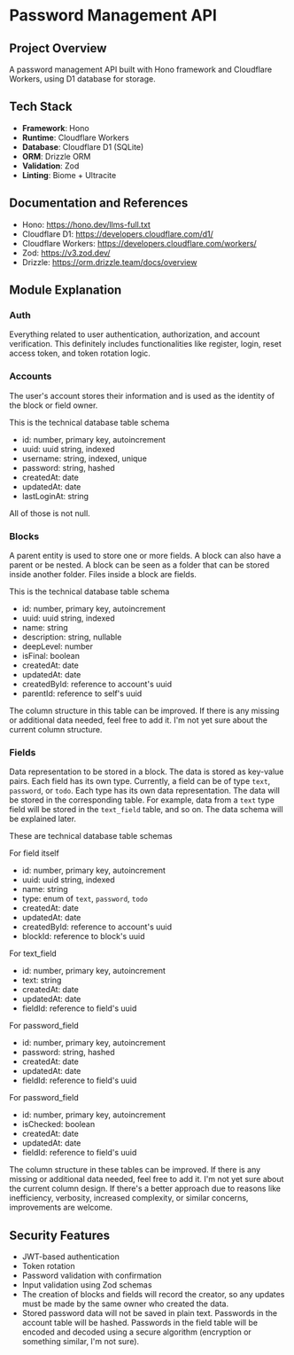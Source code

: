 # Password Management API

## Project Overview

A password management API built with Hono framework and Cloudflare Workers, using D1 database for storage.

## Tech Stack

- **Framework**: Hono
- **Runtime**: Cloudflare Workers
- **Database**: Cloudflare D1 (SQLite)
- **ORM**: Drizzle ORM
- **Validation**: Zod
- **Linting**: Biome + Ultracite

## Documentation and References

- Hono: <https://hono.dev/llms-full.txt>
- Cloudflare D1: <https://developers.cloudflare.com/d1/>
- Cloudflare Workers: <https://developers.cloudflare.com/workers/>
- Zod: <https://v3.zod.dev/>
- Drizzle: <https://orm.drizzle.team/docs/overview>

## Module Explanation

### Auth

Everything related to user authentication, authorization, and account verification. This definitely includes functionalities like register, login, reset access token, and token rotation logic.

### Accounts

The user's account stores their information and is used as the identity of the block or field owner.

This is the technical database table schema

- id: number, primary key, autoincrement
- uuid: uuid string, indexed
- username: string, indexed, unique
- password: string, hashed
- createdAt: date
- updatedAt: date
- lastLoginAt: string

All of those is not null.

### Blocks

A parent entity is used to store one or more fields. A block can also have a parent or be nested. A block can be seen as a folder that can be stored inside another folder. Files inside a block are fields.

This is the technical database table schema

- id: number, primary key, autoincrement
- uuid: uuid string, indexed
- name: string
- description: string, nullable
- deepLevel: number
- isFinal: boolean
- createdAt: date
- updatedAt: date
- createdById: reference to account's uuid
- parentId: reference to self's uuid

The column structure in this table can be improved. If there is any missing or additional data needed, feel free to add it. I'm not yet sure about the current column structure.

### Fields

Data representation to be stored in a block. The data is stored as key-value pairs. Each field has its own type. Currently, a field can be of type `text`, `password`, or `todo`. Each type has its own data representation. The data will be stored in the corresponding table. For example, data from a `text` type field will be stored in the `text_field` table, and so on. The data schema will be explained later.

These are technical database table schemas

For field itself

- id: number, primary key, autoincrement
- uuid: uuid string, indexed
- name: string
- type: enum of `text`, `password`, `todo`
- createdAt: date
- updatedAt: date
- createdById: reference to account's uuid
- blockId: reference to block's uuid

For text_field

- id: number, primary key, autoincrement
- text: string
- createdAt: date
- updatedAt: date
- fieldId: reference to field's uuid

For password_field

- id: number, primary key, autoincrement
- password: string, hashed
- createdAt: date
- updatedAt: date
- fieldId: reference to field's uuid

For password_field

- id: number, primary key, autoincrement
- isChecked: boolean
- createdAt: date
- updatedAt: date
- fieldId: reference to field's uuid

The column structure in these tables can be improved. If there is any missing or additional data needed, feel free to add it. I'm not yet sure about the current column design. If there's a better approach due to reasons like inefficiency, verbosity, increased complexity, or similar concerns, improvements are welcome.

## Security Features

- JWT-based authentication
- Token rotation
- Password validation with confirmation
- Input validation using Zod schemas
- The creation of blocks and fields will record the creator, so any updates must be made by the same owner who created the data.
- Stored password data will not be saved in plain text. Passwords in the account table will be hashed. Passwords in the field table will be encoded and decoded using a secure algorithm (encryption or something similar, I'm not sure).
